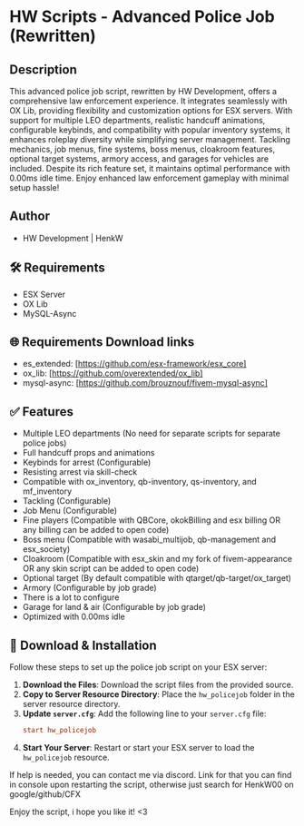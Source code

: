 # HW Scripts - Advanced Police Job (Rewritten)

## Description
This advanced police job script, rewritten by HW Development, offers a comprehensive law enforcement experience. It integrates seamlessly with OX Lib, providing flexibility and customization options for ESX servers. With support for multiple LEO departments, realistic handcuff animations, configurable keybinds, and compatibility with popular inventory systems, it enhances roleplay diversity while simplifying server management. Tackling mechanics, job menus, fine systems, boss menus, cloakroom features, optional target systems, armory access, and garages for vehicles are included. Despite its rich feature set, it maintains optimal performance with 0.00ms idle time. Enjoy enhanced law enforcement gameplay with minimal setup hassle!

## Author
- HW Development | HenkW

## 🛠 Requirements
- ESX Server
- OX Lib
- MySQL-Async

## 🌐 Requirements Download links
- es_extended: [https://github.com/esx-framework/esx_core]
- ox_lib: [https://github.com/overextended/ox_lib]
- mysql-async: [https://github.com/brouznouf/fivem-mysql-async]

## ✅ Features
- Multiple LEO departments (No need for separate scripts for separate police jobs)
- Full handcuff props and animations
- Keybinds for arrest (Configurable)
- Resisting arrest via skill-check
- Compatible with ox_inventory, qb-inventory, qs-inventory, and mf_inventory
- Tackling (Configurable)
- Job Menu (Configurable)
- Fine players (Compatible with QBCore, okokBilling and esx billing OR any billing can be added to open code)
- Boss menu (Compatible with wasabi_multijob, qb-management and esx_society)
- Cloakroom (Compatible with esx_skin and my fork of fivem-appearance OR any skin script can be added to open code)
- Optional target (By default compatible with qtarget/qb-target/ox_target)
- Armory (Configurable by job grade)
- There is a lot to configure
- Garage for land & air (Configurable by job grade)
- Optimized with 0.00ms idle

## 🔧 Download & Installation
Follow these steps to set up the police job script on your ESX server:

1. **Download the Files**: Download the script files from the provided source.
2. **Copy to Server Resource Directory**: Place the `hw_policejob` folder in the server resource directory.
3. **Update `server.cfg`**: Add the following line to your `server.cfg` file:
    ```cfg
    start hw_policejob
    ```
4. **Start Your Server**: Restart or start your ESX server to load the `hw_policejob` resource.


If help is needed, you can contact me via discord.
Link for that you can find in console upon restarting the script, otherwise just search for HenkW00 on google/github/CFX

Enjoy the script, i hope you like it! <3

